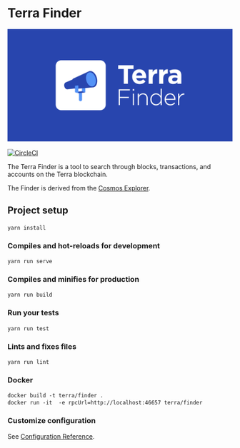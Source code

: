 # Terra Finder 

![banner](./terra-finder.png)

[![CircleCI](https://circleci.com/gh/terra-project/finder.svg?style=svg)](https://circleci.com/gh/terra-project/finder)

The Terra Finder is a tool to search through blocks, transactions, and accounts on the Terra blockchain. 

The Finder is derived from the [Cosmos Explorer](https://github.com/cosmos/explorer). 

## Project setup
```
yarn install
```

### Compiles and hot-reloads for development
```
yarn run serve
```

### Compiles and minifies for production
```
yarn run build
```

### Run your tests
```
yarn run test
```

### Lints and fixes files
```
yarn run lint
```

### Docker
```
docker build -t terra/finder .
docker run -it  -e rpcUrl=http://localhost:46657 terra/finder
```

### Customize configuration
See [Configuration Reference](https://cli.vuejs.org/config/).
